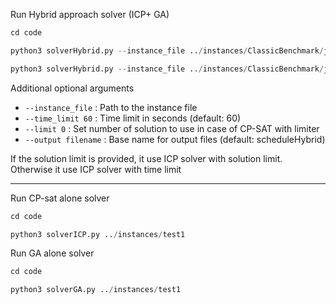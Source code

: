 Run Hybrid approach solver (ICP+ GA)

```python
cd code
```

```python
python3 solverHybrid.py --instance_file ../instances/ClassicBenchmark/jobshop_swv14 --limit 1 --time_limit 400
```

```python
python3 solverHybrid.py --instance_file ../instances/ClassicBenchmark/jobshop_swv14 --time_limit 400
```

Additional optional arguments
- `--instance_file` : Path to the instance file
- `--time_limit 60` : Time limit in seconds (default: 60)
- `--limit 0` : Set number of solution to use in case of CP-SAT with limiter
- `--output filename` : Base name for output files (default: scheduleHybrid)

If the solution limit is provided, it use ICP solver with solution limit. Otherwise it use ICP solver with time limit

---

Run CP-sat alone solver 

```python
cd code
```

```python
python3 solverICP.py ../instances/test1
```

Run GA alone solver 

```python
cd code
```

```python
python3 solverGA.py ../instances/test1
```